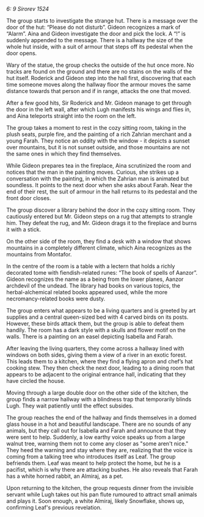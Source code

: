 _6: 9 Sirorev 1524_

The group starts to investigate the strange hut. There is a message over the door of the hut: “Please do not disturb”. Gideon recognizes a mark of “Alarm”. Aina and Gideon investigate the door and pick the lock. A “!” is suddenly appended to the message. There is a hallway the size of the whole hut inside, with a suit of armour that steps off its pedestal when the door opens.

Wary of the statue, the group checks the outside of the hut once more. No tracks are found on the ground and there are no stains on the walls of the hut itself. Roderick and Gideon step into the hall first, discovering that each time someone moves along the hallway floor the armour moves the same distance towards that person and if in range, attacks the one that moved.

After a few good hits, Sir Roderick and Mr. Gideon manage to get through the door in the left wall, after which Lugh manifests his wings and flies in, and Aina teleports straight into the room on the left.

The group takes a moment to rest in the cozy sitting room, taking in the plush seats, purple fire, and the painting of a rich Zahrian merchant and a young Farah. They notice an oddity with the window - it depicts a sunset over mountains, but it is not sunset outside, and those mountains are not the same ones in which they find themselves.

While Gideon prepares tea in the fireplace, Aina scrutinized the room and notices that the man in the painting moves. Curious, she strikes up a conversation with the painting, in which the Zahrian man is animated but soundless. It points to the next door when she asks about Farah. Near the end of their rest, the suit of armour in the hall returns to its pedestal and the front door closes.

The group discover a library behind the door in the cozy sitting room. They cautiously entered but Mr. Gideon steps on a rug that attempts to strangle him. They defeat the rug, and Mr. Gideon drags it to the fireplace and burns it with a stick.

On the other side of the room, they find a desk with a window that shows mountains in a completely different climate, which Aina recognizes as the mountains from Montafor.

In the centre of the room is a table with a lectern that holds a richly decorated tome with fiendish-related runes: “The book of spells of Aanzor”. Gideon recognizes the name as a being from the lower planes, Aanzor archdevil of the undead. The library had books on various topics, the herbal-alchemical related books appeared used, while the more necromancy-related books were dusty.

The group enters what appears to be a living quarters and is greeted by art supplies and a central queen-sized bed with 4 carved birds on its posts. However, these birds attack them, but the group is able to defeat them handily. The room has a dark style with a skulls and flower motif on the walls. There is a painting on an easel depicting Isabella and Farah.

After leaving the living quarters, they come across a hallway lined with windows on both sides, giving them a view of a river in an exotic forest. This leads them to a kitchen, where they find a flying apron and chef’s hat cooking stew. They then check the next door, leading to a dining room that appears to be adjacent to the original entrance hall, indicating that they have circled the house.

Moving through a large double door on the other side of the kitchen, the group finds a narrow hallway with a blindness trap that temporarily blinds Lugh. They wait patiently until the effect subsides.

The group reaches the end of the hallway and finds themselves in a domed glass house in a hot and beautiful landscape. There are no sounds of any animals, but they call out for Isabella and Farah and announce that they were sent to help. Suddenly, a low earthy voice speaks up from a large walnut tree, warning them not to come any closer as "some aren't nice." They heed the warning and stay where they are, realizing that the voice is coming from a talking tree who introduces itself as Leaf. The group befriends them. Leaf was meant to help protect the home, but he is a pacifist, which is why there are attacking bushes. He also reveals that Farah has a white horned rabbit, an Almiraj, as a pet.

Upon returning to the kitchen, the group requests dinner from the invisible servant while Lugh takes out his pan flute rumoured to attract small animals and plays it. Soon enough, a white Almiraj, likely Snowflake, shows up, confirming Leaf's previous revelation.